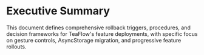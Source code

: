 # Executive Summary
This document defines comprehensive rollback triggers, procedures, and decision frameworks for TeaFlow's feature deployments, with specific focus on gesture controls, AsyncStorage migration, and progressive feature rollouts.
